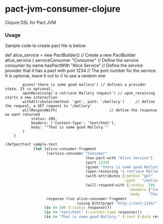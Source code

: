pact-jvm-consumer-clojure
==========================

Clojure DSL for Pact JVM

### Usage

Sample code to create pact file is below:

def alice_service = new PactBuilder() // Create a new PactBuilder
        alice_service {
            serviceConsumer "Consumer"  // Define the service consumer by name
            hasPactWith "Alice Service"   // Define the service provider that it has a pact with
            port 1234                       // The port number for the service. It is optional, leave it out to
                                            // to use a random one

            given('there is some good mallory') // defines a provider state. It is optional.
            uponReceiving('a retrieve Mallory request') // upon_receiving starts a new interaction
            withAttributes(method: 'get', path: '/mallory')     // define the request, a GET request to '/mallory'
            willRespondWith(                        // define the response we want returned
                status: 200,
                headers: ['Content-Type': 'text/html'],
                body: '"That is some good Mallory."'
            )
        }

```clojure
(defpacttest sample-test
             (let [alice-consumer-fragment
                   (service-consumer "Consumer"
                                     (has-pact-with "Alice Service")
                                     (port 1234)
                                     (given "there is some good Mallory")
                                     (upon-receiving "a retrieve Mallory request")
                                     (with-attributes {:method "get"
                                                       :path   "/mallory"})
                                     (will-respond-with {:status  200
                                                         :headers {"Content-Type" "text/html"}
                                                         :body    "That is some good Mallory."}))
                   response (run alice-consumer-fragment
                                 (using @(http/get "http://test:1234/")))]
                  (is (= 200 (:status response)))
                  (is (= "text/html" (:content-type response)))
                  (is (= "That is some good Mallory." (:text (:data response))))))
```
